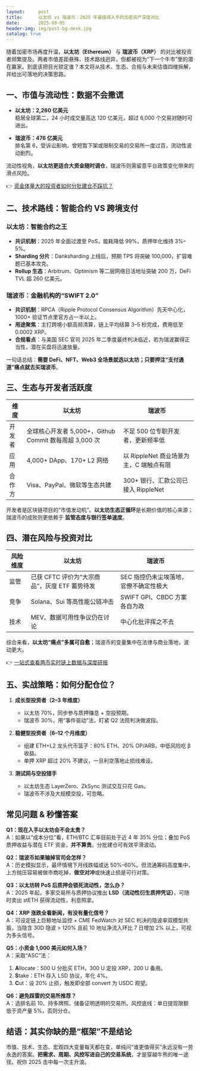 ```yaml
---
layout:     post
title:      以太坊 vs 瑞波币：2025 年最值得入手的加密资产深度对比
date:       2025-09-05
header-img: img/post-bg-desk.jpg
catalog: true
---
```


随着加密市场再度升温，**以太坊（Ethereum）** 与 **瑞波币（XRP）** 的对比被投资者频繁提及。两者市值差距悬殊、技术路线迥异，但都被视为“下一个牛市”里的潜在赢家。到底该把目光锁定谁？本文将从技术、生态、合规与未来估值四维拆解，并给出可落地的决策思路。

## 一、市值与流动性：数据不会撒谎

- **以太坊：2,260 亿美元**  
  稳居全球第二，24 小时成交量高达 120 亿美元，超过 6,000 个交易对随时可进出。

- **瑞波币：476 亿美元**  
  排名第 6，受诉讼影响，曾短暂下架或限制交易的交易所一度过百，流动性波动剧烈。

流动性视角，**以太坊更适合大资金随时调仓**，瑞波币则需留意平台政策变化带来的滑点风险。

👉 [资金体量大的投资者如何分批建仓不踩坑？](https://okxdog.com/)

## 二、技术路线：智能合约 VS 跨境支付

### 以太坊：智能合约之王  
- **共识机制**：2025 年全面过渡至 PoS，能耗降低 99%，质押年化维持 3%–5%。  
- **Sharding 分片**：Danksharding 上线后，预期 TPS 将突破 100,000，扩容难题已基本攻克。  
- **Rollup 生态**：Arbitrum、Optimism 等二层网络日活地址突破 200 万，DeFi TVL 超 260 亿美元。

### 瑞波币：金融机构的“SWIFT 2.0”  
- **共识机制**：RPCA（Ripple Protocol Consensus Algorithm）先天中心化，1000+ 验证节点里官方占一半以上。  
- **用途聚焦**：主打跨境小额高频清算，链上平均结算 3–5 秒完成，费用低至 0.0002 XRP。  
- **合规看点**：与美国 SEC 官司 2025 年二季度最终判决临近，若为瑞波赢得正当性，潜在买盘将迅速放量。

一句话总结：**需要 DeFi、NFT、Web3 全场景就选以太坊；只要押注“支付通道”痛点就去买瑞波币**。

## 三、生态与开发者活跃度

| 维度     | 以太坊                               | 瑞波币                                  |
|----------|--------------------------------------|-----------------------------------------|
| 开发者   | 全球核心开发者 5,000+，Github Commit 数每周超 3,000 次 | 不足 500 位专职开发者，更新频率低        |
| 应用     | 4,000+ DApp、170+ L2 网络             | 以 RippleNet 商业场景为主，C 端触点有限  |
| 合作方   | Visa、PayPal、微软等生态共建          | 300+ 银行、汇款公司已接入 RippleNet      |

开发者是区块链项目的“市值发动机”。**以太坊生态正循环**是长期价值的核心来源；瑞波币的成败则更依赖于 **监管态度与银行签单速度**。

## 四、潜在风险与投资对比

| 风险维度 | 以太坊                            | 瑞波币                                     |
|----------|-----------------------------------|--------------------------------------------|
| 监管     | 已获 CFTC 评价为“大宗商品”，灰度 ETF 蓄势待发 | SEC 指控仍未尘埃落地，官僚不确定性极大     |
| 竞争     | Solana、Sui 等高性能公链冲击        | SWIFT GPI、CBDC 方案各自为政                |
| 技术     | MEV、数据可用性争议仍在讨论         | 中心化批评挥之不去                          |

综合来看，**以太坊“痛点”多属可自愈**；瑞波币的变量集中在法律与商业落地，波动更大。

👉 [一站式查看两币实时链上数据与深度研报](https://okxdog.com/)

## 五、实战策略：如何分配仓位？

1. **成长型投资者（2–3 年维度）**  
   - 以太坊 70%，同步参与质押赚息 + 空投预期。  
   - 瑞波币 30%，用“事件驱动”法，盯紧 Q2 法院判决做波段。

2. **稳健型投资者（6–12 个月维度）**  
   - 组建 ETH+L2 龙头代币篮子：80% ETH、20% OP/ARB，中低风险吃 β 收益。  
   - 单押 XRP 超过 20% 不建议，一旦利空落地止损线难设。

3. **测试网与空投猎手**  
   - 以太坊生态 LayerZero、ZkSync 测试交互只花 Gas。  
   - 瑞波币不涉及大规模空投，可忽略。

## 常见问题 & 秒懂答案

**Q1：现在入手以太坊会不会太贵？**  
A：如果以“成本分位”看，ETH/BTC 汇率目前处于近 4 年 35% 分位；叠加 PoS 质押收益与潜在 ETF 资金，**并不算贵**。分批建仓可有效平滑波动。

**Q2：瑞波币如果输掉官司会怎样？**  
A：历史模拟显示，最坏情境下月线跌幅或达 50%–60%。但流通筹码高度集中，上方抛压容易被做市商吃掉，**做空对冲**或快速止损是可行对策。

**Q3：以太坊转 PoS 后质押会锁死流动性，怎么办？**  
A：2025 年起，多家交易所与质押协议推出 **LSD（流动性衍生质押凭证）**，可随时卖出 stETH 获得流动性，利息照拿。

**Q4：XRP 涨跌全看新闻，有没有量化信号？**  
A：可设定链上巨鲸地址监控 + CME FedWatch 对 SEC 判决的隐波率双模型共振，当隐含 30D 隐波 > 120% 且前 10 地址净流入环比 7 日增加 2% 以上，可视为多头信号。

**Q5：小资金 1,000 美元如何入场？**  
A：采取“ASC”法：  
1. **A**llocate：500 U 分批买 ETH，300 U 定投 XRP，200 U 备用。  
2. **S**take：ETH 存入 LSD 协议，年化 4%。  
3. **C**ut：设 20% 止损，触发即全部 convert 为 USDC 观望。

**Q6：避免踩雷的交易所推荐？**  
A：选排名前 10、持多牌照、储备证明透明的交易所。风控底线：单日提现限额低于资产量 5%，否则分仓。

## 结语：其实你缺的是“框架”不是结论

市值、技术、生态、宏观四大变量每天都在变，单纯问“谁更值得买”永远没有一劳永逸的答案。**把需求、周期、风控写进自己的交易系统**，才是穿越牛熊的唯一途径。祝你 2025 击中每一次主升浪。